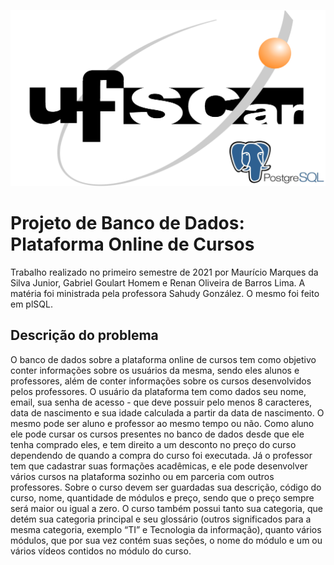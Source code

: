 ![Logotipo_UFSCAR](./imagens/repositorio_logo.png)

# Projeto de Banco de Dados: Plataforma Online de Cursos

Trabalho realizado no primeiro semestre de 2021 por Maurício Marques da Silva Junior, Gabriel Goulart Homem e Renan Oliveira de Barros Lima. A matéria foi ministrada pela professora Sahudy González. O mesmo foi feito em plSQL.

## Descrição do problema  
O banco de dados sobre a plataforma online de cursos tem como objetivo conter informações sobre os usuários da mesma, sendo eles alunos e professores, além de conter informações sobre os cursos desenvolvidos pelos professores. O usuário da plataforma tem como dados seu nome, email, sua senha de acesso - que deve possuir pelo menos 8 caracteres, data de nascimento e sua idade calculada a partir da data de nascimento. O mesmo pode ser aluno e professor ao mesmo tempo ou não. Como aluno ele pode cursar os cursos presentes no banco de dados desde que ele tenha comprado eles, e tem direito a um desconto no preço do curso dependendo de quando a compra do curso foi executada. Já o professor tem que cadastrar suas formações acadêmicas, e ele pode desenvolver vários cursos na plataforma sozinho ou em parceria com outros professores. Sobre o curso devem ser guardadas sua descrição, código do curso, nome, quantidade de módulos e preço, sendo que o preço sempre será maior ou igual a zero. O curso também possui tanto sua categoria, que detém sua categoria principal e seu glossário (outros significados para a mesma categoria, exemplo “TI” e Tecnologia da informação), quanto vários módulos, que por sua vez contém suas seções, o nome do módulo e um ou vários vídeos contidos no módulo do curso.
